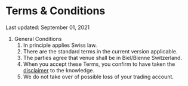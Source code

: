 # Terms & Conditions

Last updated: September 01, 2021

1. General Conditions
   1. In principle applies Swiss law.
   2. There are the standard terms in the current version applicable.
   3. The parties agree that venue shall be in Biel/Bienne Switzerland.
   4. When you accept these Terms, you confirm to have taken the [disclaimer](/disclaimer) to the knowledge.
   5. We do not take over of possible loss of your trading account.
